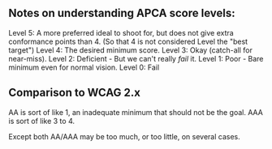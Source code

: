 ## Notes on understanding APCA score levels:

Level 5: A more preferred ideal to shoot for, but does not give extra conformance points than 4. (So that 4 is not considered Level the "best target")
Level 4: The desired minimum score.
Level 3: Okay (catch-all for near-miss).
Level 2: Deficient - But we can't really *fail* it.
Level 1: Poor - Bare minimum even for normal vision.
Level 0: Fail

## Comparison to WCAG 2.x
AA is sort of like 1, an inadequate minimum that should not be the goal.
AAA is sort of like 3 to 4. 

Except both AA/AAA may be too much, or too little, on several cases.